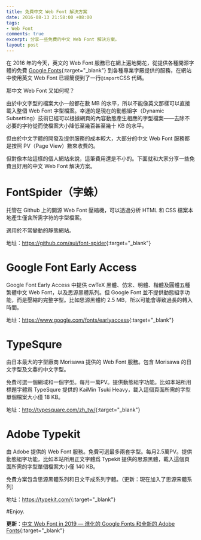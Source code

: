 ```yaml
---
title: 免費中文 Web Font 解決方案
date: 2016-08-13 21:58:00 +08:00
tags:
- Web Font
comments: true
excerpt: 分享一些免費的中文 Web Font 解決方案。
layout: post
---
```


在 2016 年的今天，英文的 Web Font 服務已在網上遍地開花，從提供各種開源字體的免費 [Google Fonts](https://fonts.google.com/){:target="_blank"} 到各種專業字厰提供的服務，在網站中使用英文 Web Font 已經簡便到了一行`@import`CSS 代碼。

那中文 Web Font 又如何呢？

由於中文字型的檔案大小一般都在數 MB 的水平，所以不能像英文那樣可以直接載入整個 Web Font 字型檔案。幸運的是現在的動態組字（Dynamic Subsetting）技術已經可以根據網頁的內容動態產生相應的字型檔案——去除不必要的字符從而使檔案大小降低至幾百甚至幾十 KB 的水平。

但由於中文字體的開發及提供服務的成本較大，大部分的中文 Web Font 服務都是按照 PV（Page View）數來收費的。

但對像本站這樣的個人網站來說，這筆費用還是不小的。下面就和大家分享一些免費且好用的中文 Web Font 解決方案。

# FontSpider（字蛛）

托管在 Github 上的開源 Web Font 壓縮機，可以透過分析 HTML 和 CSS  檔案本地產生僅含所需字符的字型檔案。

適用於不常變動的靜態網站。

地址：<https://github.com/aui/font-spider>{:target="_blank"}

# Google Font Early Access

Google Font Early Access 中提供 cwTeX 黑體、仿宋、明體、楷體及圓體五種繁體中文 Web Font，以及思源黑體系列。但 Google Font 並不提供動態組字功能，而是壓縮的完整字型。比如思源黑體約 2.5 MB，所以可能會導致過長的轉入時間。

地址：<https://www.google.com/fonts/earlyaccess>{:target="_blank"}

# TypeSqure

由日本最大的字型廠商 Morisawa 提供的 Web Font 服務。包含 Morisawa 的日文字型及文鼎的中文字型。

免費可選一個網域和一個字型。每月一萬PV。提供動態組字功能。比如本站所用標題字體爲 TypeSqure 提供的 KaiMin Tsuki Heavy，載入這個頁面所需的字型單個檔案大小僅 18 KB。

地址：<http://typesquare.com/zh_tw/>{:target="_blank"}

# Adobe Typekit

由 Adobe 提供的 Web Font 服務。免費可選最多兩套字型。每月2.5萬PV。提供動態組字功能，比如本站所用正文字體爲 Typekit 提供的思源黑體，載入這個頁面所需的字型單個檔案大小僅 140 KB。

免費方案包含思源黑體系列和日文平成系列字體。（更新：現在加入了思源宋體系列）

地址：<https://typekit.com/>{:target="_blank"}

#Enjoy.

**更新**：[中文 Web Font in 2019 — 進化的 Google Fonts 和全新的 Adobe Fonts](https://dorawei.xyz/chinese-webfont-2019/){:target="_blank"}